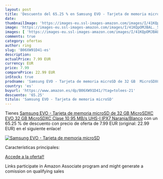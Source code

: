 ```yaml
---
layout: post
title: 'Descuento del 65.25 % en Samsung EVO - Tarjeta de memoria microSD'
date: 
thumbnailImage: 'https://images-eu.ssl-images-amazon.com/images/I/41KQpOMJBAL._SL200_.jpg'
image: 'https://images-eu.ssl-images-amazon.com/images/I/41KQpOMJBAL._SL200_.jpg'
images: [ 'https://images-eu.ssl-images-amazon.com/images/I/41KQpOMJBAL._SL200_.jpg' ]
comments: true
category: ofertas
author: ring
slug: 'B06XW91D41-es'
description:
actualPrice: 7.99 EUR
currency: EUR
price: 7.99
comparePrice: 22.99 EUR
inStock: true
prodname: 'Samsung EVO - Tarjeta de memoria microSD de 32 GB  MicroSDXC EVO  32 GB  MicroSDXC  Clase 10  95 MB/s  UHS-I  IPX7   Naranja/Blanco'
country: 'es'
buyurl: 'https://www.amazon.es/dp/B06XW91D41/?tag=tolees-21'
descuento: '65.25'
titulo: 'Samsung EVO - Tarjeta de memoria microSD'
---
```


Tienes [Samsung EVO - Tarjeta de memoria microSD de 32 GB  MicroSDXC EVO  32 GB  MicroSDXC  Clase 10  95 MB/s  UHS-I  IPX7   Naranja/Blanco](https://www.amazon.es/dp/B06XW91D41/?tag=tolees-21) con un 65.25 % de descuento con precio de oferta de 7.99 EUR (original: 22.99 EUR) en el siguiente enlace!

[![Samsung EVO - Tarjeta de memoria microSD](https://images-eu.ssl-images-amazon.com/images/I/41KQpOMJBAL._SL200_.jpg)](https://www.amazon.es/dp/B06XW91D41/?tag=tolees-21)

Características principales:


[Accede a la oferta!!](https://www.amazon.es/dp/B06XW91D41/?tag=tolees-21)

Links participate in Amazon Associate program and might generate a comission on qualifying sales


